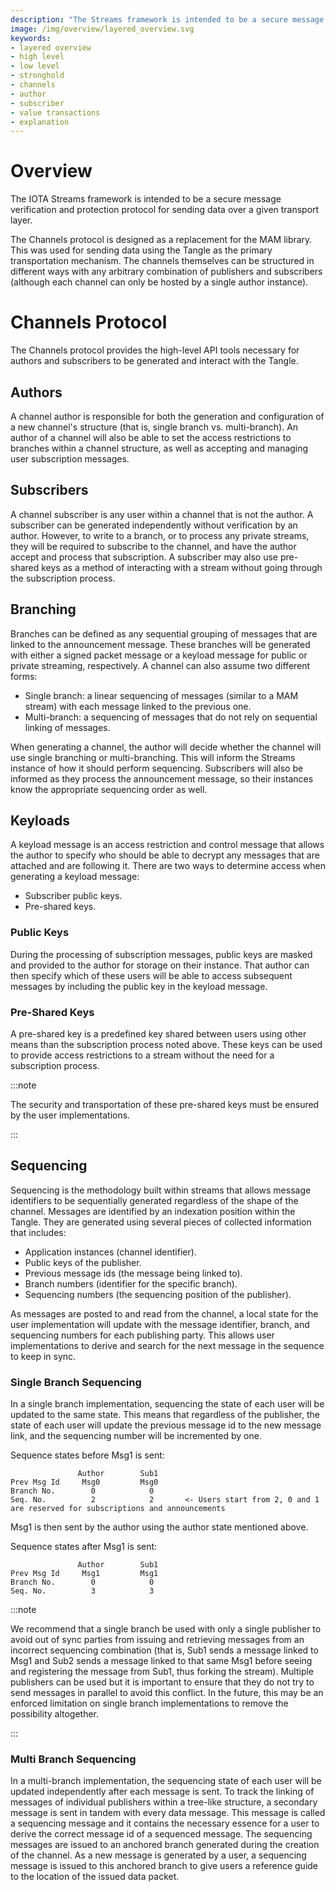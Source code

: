 ```yaml
---
description: "The Streams framework is intended to be a secure message verification and protection protocol for sending data over a given transport layer"
image: /img/overview/layered_overview.svg
keywords:
- layered overview
- high level
- low level
- stronghold
- channels
- author
- subscriber
- value transactions
- explanation
---
```

# Overview

The IOTA Streams framework is intended to be a secure message verification and protection protocol for sending data over a given transport layer. 

The Channels protocol is designed as a replacement for the MAM library. This was used for sending data using the Tangle as the primary transportation mechanism. The channels themselves can be structured in different ways with any arbitrary combination of publishers and subscribers (although each channel can only be hosted by a single author instance).


# Channels Protocol

The Channels protocol provides the high-level API tools necessary for authors and subscribers to be generated and interact with the Tangle. 

## Authors

A channel author is responsible for both the generation and configuration of a new channel's structure (that is, single branch vs. multi-branch). An author of a channel will also be able to set the access restrictions to branches within a channel structure, as well as accepting and managing user subscription messages. 

## Subscribers 

A channel subscriber is any user within a channel that is not the author. A subscriber can be generated independently without verification by an author. However, to write to a branch, or to process any private streams, they will be required to subscribe to the channel, and have the author accept and process that subscription. A subscriber may also use pre-shared keys as a method of interacting with a stream without going through the subscription process. 


## Branching

Branches can be defined as any sequential grouping of messages that are linked to the announcement message. These branches will be generated with either a signed packet message or a keyload message for public or private streaming, respectively. A channel can also assume two different forms: 

- Single branch: a linear sequencing of messages (similar to a MAM stream) with each message linked to the previous one.
- Multi-branch: a sequencing of messages that do not rely on sequential linking of messages.

When generating a channel, the author will decide whether the channel will use single branching or multi-branching. This will inform the Streams instance of how it should perform sequencing. Subscribers will also be informed as they process the announcement message, so their instances know the appropriate sequencing order as well.   

## Keyloads

A keyload message is an access restriction and control message that allows the author to specify who should be able to decrypt any messages that are attached and are following it. There are two ways to determine access when generating a keyload message: 

- Subscriber public keys.  
- Pre-shared keys. 

### Public Keys

During the processing of subscription messages, public keys are masked and provided to the author for storage on their instance. That author can then specify which of these users will be able to access subsequent messages by including the public key in the keyload message.

### Pre-Shared Keys

A pre-shared key is a predefined key shared between users using other means than the subscription process noted above. These keys can be used to provide access restrictions to a stream 
without the need for a subscription process. 

:::note

The security and transportation of these pre-shared keys must be ensured by the user implementations.

:::

## Sequencing

Sequencing is the methodology built within streams that allows message identifiers to be sequentially generated regardless of the shape of the channel. Messages are identified by an indexation position within the Tangle. They are generated using several pieces of collected information that includes:

- Application instances (channel identifier).
- Public keys of the publisher.
- Previous message ids (the message being linked to).
- Branch numbers (identifier for the specific branch).
- Sequencing numbers (the sequencing position of the publisher).

As messages are posted to and read from the channel, a local state for the user implementation will update with the message identifier, branch, and sequencing numbers for each publishing party. This allows user implementations to derive and search for the next message in the sequence to keep in sync. 

### Single Branch Sequencing

In a single branch implementation, sequencing the state of each user will be updated to the same state. This means that regardless of the publisher, the state of each user will update the previous message id to the new message link, and the sequencing number will be incremented by one. 

Sequence states before Msg1 is sent:
```
               Author        Sub1
Prev Msg Id     Msg0         Msg0 
Branch No.        0            0
Seq. No.          2            2       <- Users start from 2, 0 and 1 are reserved for subscriptions and announcements
```

Msg1 is then sent by the author using the author state mentioned above.

Sequence states after Msg1 is sent:
```
               Author        Sub1
Prev Msg Id     Msg1         Msg1 
Branch No.        0            0
Seq. No.          3            3     
```

:::note

We recommend that a single branch be used with only a single publisher to avoid out of sync parties from 
issuing and retrieving messages from an incorrect sequencing combination (that is, Sub1 sends a message linked to Msg1 and Sub2 
sends a message linked to that same Msg1 before seeing and registering the message from Sub1, thus forking the stream). 
Multiple publishers can be used but it is important to ensure that they do not try to send messages in parallel to 
avoid this conflict. In the future, this may be an enforced limitation on single branch implementations to remove the 
possibility altogether. 

:::

### Multi Branch Sequencing 

In a multi-branch implementation, the sequencing state of each user will be updated independently after each message is sent. 
To track the linking of messages of individual publishers within a tree-like structure, a secondary message is 
sent in tandem with every data message. This message is called a sequencing message and it contains the necessary essence
for a user to derive the correct message id of a sequenced message. The sequencing messages are issued to an anchored 
branch generated during the creation of the channel. As a new message is generated by a user, a sequencing message is
issued to this anchored branch to give users a reference guide to the location of the issued data packet. 
